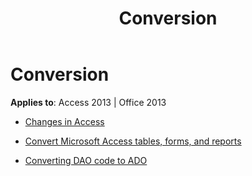 ﻿---
title: Conversion
TOCTitle: Conversion
ms:assetid: 660816f6-6d17-43c3-b86d-c9f915674a87
ms:mtpsurl: https://msdn.microsoft.com/library/Dn142285(v=office.15)
ms:contentKeyID: 52072763
ms.date: 09/18/2015
mtps_version: v=office.15
---

# Conversion

**Applies to**: Access 2013 | Office 2013

- [Changes in Access](changes-in-access.md)

- [Convert Microsoft Access tables, forms, and reports](convert-microsoft-access-tables-forms-and-reports.md)

- [Converting DAO code to ADO](converting-dao-code-to-ado.md)

